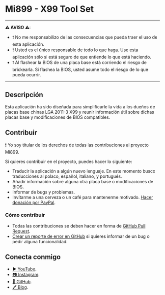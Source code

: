 # Mi899 - X99 Tool Set

------------

**⚠️ AVISO ⚠️**:

- ❗ No me responsabilizo de las consecuencias que pueda traer el uso de esta aplicación.
- ❗ Usted es el único responsable de todo lo que haga. Use esta aplicación sólo si está seguro de que entiende lo que está haciendo.
- ❗ Al flashear la BIOS de una placa base está corriendo el riesgo de brickearla. Si flashea la BIOS, usted asume todo el riesgo de lo que pueda ocurrir.

------------

## Descripción

Esta aplicación ha sido diseñada para simplificarle la vida a los dueños de placas base chinas LGA 2011-3 X99 y reunir información útil sobre dichas placas base y modificaciones de BIOS compatibles.

## Contribuir

❗ Yo soy titular de los derechos de todas las contribuciones al proyecto Mi899.

Si quieres contribuir en el proyecto, puedes hacer lo siguiente:

- Traducir la aplicación a algún nuevo lenguaje. En este momento busco traducciones al polaco, español, italiano, y portugués.
- Añadir información sobre alguna otra placa base o modificaciones de BIOS.
- Informar de bugs y problemas.
- Invítarme a una cerveza o un café para mantenerme motivado. [Hacer donación por PayPal](https://www.paypal.com/cgi-bin/webscr?cmd=_s-xclick&hosted_button_id=LXN9NNXVF34M8&source=url).

### Cómo contribuir

- Todas las contribuciones se deben hacer en forma de [GitHub Pull Request](https://yangsu.github.io/pull-request-tutorial/#:~:text=What%20is%20a%20Pull%20Request,follow%2Dup%20commits%20if%20necessary.).
- [Crear un reporte de error en GitHub](https://github.com/miyconst/Mi899) si quieres informar de un bug o pedir alguna funcionalidad.

## Conecta conmigo

- [▶️ YouTube](https://www.youtube.com/c/Miyconst).
- [📷 Instagram](https://www.instagram.com/mi8.se/).
- [📜 GitHub](https://github.com/miyconst).
- [🖊️ Blog](https://www.miyconst.com/).
